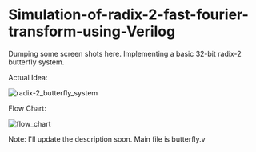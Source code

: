 # Simulation-of-radix-2-fast-fourier-transform-using-Verilog
Dumping some screen shots here. Implementing a basic 32-bit radix-2 butterfly system.

Actual Idea:

![radix-2_butterfly_system](https://user-images.githubusercontent.com/39982386/47691136-dba39480-dbbe-11e8-889d-d4d9adc4b17c.png)

Flow Chart:

![flow_chart](https://user-images.githubusercontent.com/39982386/47691205-2b825b80-dbbf-11e8-9014-daf075bf8f5a.png)

Note: I'll update the description soon. Main file is butterfly.v
